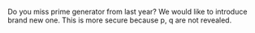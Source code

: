 Do you miss prime generator from last year? We would like to introduce brand new one. This is more secure because p, q are not revealed.
